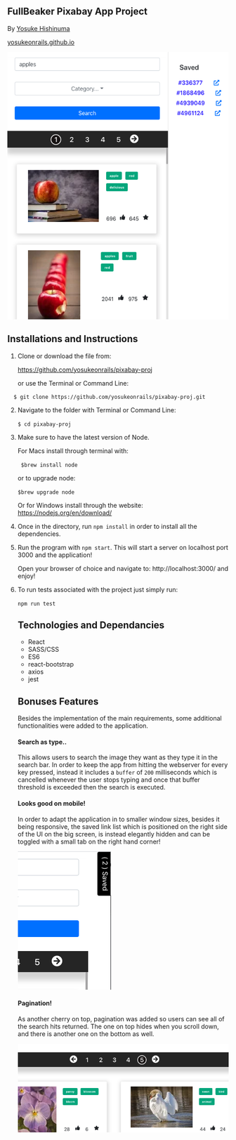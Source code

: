 ## FullBeaker Pixabay App Project

By [Yosuke Hishinuma](mailto:yosukeonrails@gmail.com)

[yosukeonrails.github.io](https://github.com/yosukeonrails)

![app image](images/app.png "App picture")

## Installations and Instructions

1. Clone or download the file from:

   https://github.com/yosukeonrails/pixabay-proj
   
    or use the Terminal or Command Line:
 
 ```
   $ git clone https://github.com/yosukeonrails/pixabay-proj.git
   ```
2. Navigate to the folder with Terminal or Command Line:

   `$ cd pixabay-proj`

3. Make sure to have the latest version of Node.
 
   For Macs install through terminal with:

   ` $brew install node` 

   or to upgrade node:

   `$brew upgrade node `

   Or for Windows install through the website:
   https://nodejs.org/en/download/

4. Once in the directory, run `npm install` in order to install all the dependencies. 
   
5. Run the program with `npm start`. This will start a server on localhost port 3000 and the application!

   Open your browser of choice and navigate to: http://localhost:3000/ and enjoy!

6. To run tests associated with the project just simply run:

    `npm run test` 
   
   ## Technologies and Dependancies 
    
    * React
    * SASS/CSS
    * ES6
    * react-bootstrap
    * axios
    * jest
    
   ## Bonuses Features
     Besides the implementation of the main requirements, some additional functionalities were added to the application.

   #### Search as type..

    This allows users to search the image they want as they type it in the search bar. In order to keep the app from hitting the webserver for every key pressed, instead it includes a `buffer` of `200` milliseconds which is cancelled whenever the user stops typing and once that buffer threshold is exceeded then the search is executed.

   #### Looks good on mobile!

     In order to adapt the application in to smaller window sizes, besides it being responsive, the saved link list which is positioned on the right side of the UI on the big screen, is instead elegantly hidden and can be toggled with a small tab on the right hand corner!

    ![tab](images/tab.png "App picture")

   #### Pagination!

     As another cherry on top, pagination was added so users can see all of the search hits returned. The one on top hides when you scroll down, and there is another one on the bottom as well.

    ![pagination](images/pagination.png "App picture")

